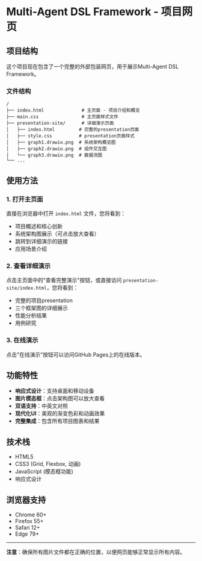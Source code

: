 # Multi-Agent DSL Framework - 项目网页

## 项目结构

这个项目现在包含了一个完整的外部包装网页，用于展示Multi-Agent DSL Framework。

### 文件结构

```
/
├── index.html              # 主页面 - 项目介绍和概览
├── main.css                # 主页面样式文件
├── presentation-site/      # 详细演示页面
│   ├── index.html         # 完整的presentation页面
│   ├── style.css          # presentation页面样式
│   ├── graph1.drawio.png  # 系统架构概览图
│   ├── graph2.drawio.png  # 组件交互图
│   └── graph3.drawio.png  # 数据流图
└── ...
```

## 使用方法

### 1. 打开主页面
直接在浏览器中打开 `index.html` 文件，您将看到：
- 项目概述和核心创新
- 系统架构图展示（可点击放大查看）
- 跳转到详细演示的链接
- 应用场景介绍

### 2. 查看详细演示
点击主页面中的"查看完整演示"按钮，或直接访问 `presentation-site/index.html`，您将看到：
- 完整的项目presentation
- 三个框架图的详细展示
- 性能分析结果
- 用例研究

### 3. 在线演示
点击"在线演示"按钮可以访问GitHub Pages上的在线版本。

## 功能特性

- **响应式设计**：支持桌面和移动设备
- **图片模态框**：点击架构图可以放大查看
- **双语支持**：中英文对照
- **现代化UI**：美观的渐变色彩和动画效果
- **完整集成**：包含所有项目图表和结果

## 技术栈

- HTML5
- CSS3 (Grid, Flexbox, 动画)
- JavaScript (模态框功能)
- 响应式设计

## 浏览器支持

- Chrome 60+
- Firefox 55+
- Safari 12+
- Edge 79+

---

**注意**：确保所有图片文件都在正确的位置，以便网页能够正常显示所有内容。
